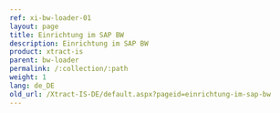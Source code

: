 ```yaml
---
ref: xi-bw-loader-01
layout: page
title: Einrichtung im SAP BW
description: Einrichtung im SAP BW
product: xtract-is
parent: bw-loader
permalink: /:collection/:path
weight: 1
lang: de_DE
old_url: /Xtract-IS-DE/default.aspx?pageid=einrichtung-im-sap-bw
---
```

